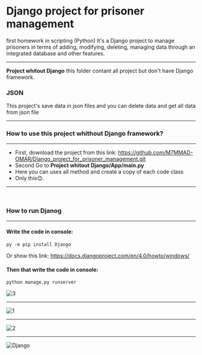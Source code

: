 # Django project for prisoner management
first homework in scripting (Python) It's a Django project to manage prisoners in terms of adding, modifying, deleting, managing data through an integrated database and other features.

<hr>

**Project whitout Django**  this folder contant all project but don't have Django framework.

### JSON
This project's save data in json files and you can delete data and get all data from json file 


<hr>

### **How to use this project whithout Django framework?**

<hr>

  * First, download the project from this link: https://github.com/M7MMAD-OMAR/Django_project_for_prisoner_management.git
  * Second Go to **Project whitout Django/App/main.py**
  * Here you can uses all method and create a copy of each code class
  * Only this😊.

<hr>

<br>

### **How to run Djanog**

<hr>

#### Write the code in console:

```
py -m pip install Django
```

Or show this link: https://docs.djangoproject.com/en/4.0/howto/windows/


#### Then that write the code in console:

```
python manage.py runserver
```


![3](https://user-images.githubusercontent.com/73592103/177883163-3c39ba17-90cc-4a0e-9adc-8f19537fcb8f.png)

<hr>

![1](https://user-images.githubusercontent.com/73592103/177883167-7524387e-b060-4947-adf0-ad13bc781516.png)

<hr>

![2](https://user-images.githubusercontent.com/73592103/177883170-3b4ed166-0159-4461-b977-52afe19cc035.png)

<hr>

![Django](https://user-images.githubusercontent.com/73592103/177883876-242e8b58-3f1d-4ddf-ac34-aea1dbe6d3d8.png)
